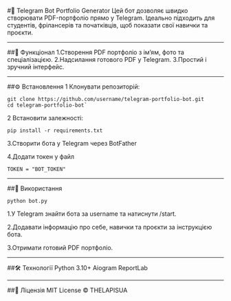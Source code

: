 #📂 Telegram Bot Portfolio Generator
Цей бот дозволяє швидко створювати PDF-портфоліо прямо у Telegram. Ідеально підходить для студентів, фрілансерів та початківців, щоб показати свої навички та проєкти.

---

##🚀 Функціонал
    1.Створення PDF портфоліо з ім’ям, фото та спеціалізацією.
    2.Надсилання готового PDF у Telegram.
    3.Простий і зручний інтерфейс.

---

##⚙️ Встановлення
1 Клонувати репозиторій:
```
git clone https://github.com/username/telegram-portfolio-bot.git
cd telegram-portfolio-bot`
```

2 Встановити залежності:
```
pip install -r requirements.txt
```

3.Створити бота у Telegram через BotFather

4.Додати токен у файл
```
TOKEN = "BOT_TOKEN"
```

---

##📝 Використання
```
python bot.py
```
1.У Telegram знайти бота за username та натиснути /start.

2.Додавати інформацію про себе, навички та проєкти за інструкцією бота.

3.Отримати готовий PDF портфоліо.

---

##🛠 Технології
    Python 3.10+
    Aiogram
    ReportLab

---

##📄 Ліцензія
MIT License © THELAPISUA